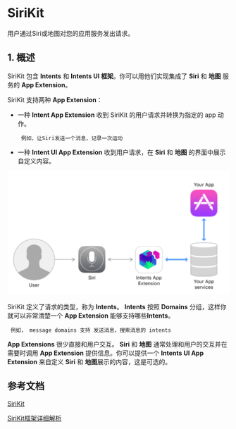 # SiriKit

用户通过Siri或地图对您的应用服务发出请求。

## 1. 概述

SiriKit 包含 **Intents** 和 **Intents UI 框架**。你可以用他们实现集成了 **Siri** 和 **地图** 服务的 **App Extension**。

SiriKit 支持两种 **App Extension**：

- 一种 **Intent App Extension** 收到 SiriKit 的用户请求并转换为指定的 app 动作。 

       例如，让Siri发送一个消息，记录一次运动


- 一种 **Intent UI App Extension** 收到用户请求，在 **Siri** 和 **地图** 的界面中展示自定义内容。


![Making your services available from Siri and Maps](https://github.com/existorlive/existorlivepic/raw/master/%E6%88%AA%E5%B1%8F2020-12-27%20%E4%B8%8B%E5%8D%8810.55.57.png)


SiriKit 定义了请求的类型，称为 **Intents**。
**Intents** 按照 **Domains** 分组，这样你就可以非常清楚一个 **App Extension** 能够支持哪些**Intents**。

     例如， message domains 支持 发送消息，搜索消息的 intents

**App Extensions** 很少直接和用户交互。 **Siri** 和 **地图** 通常处理和用户的交互并在需要时调用 **App Extension** 提供信息。你可以提供一个 **Intents UI App Extension** 来自定义 **Siri** 和 **地图**展示的内容，这是可选的。

## 参考文档

[SiriKit](https://developer.apple.com/documentation/sirikit)


[SiriKit框架详细解析](https://www.jianshu.com/p/33edaa92583e)
